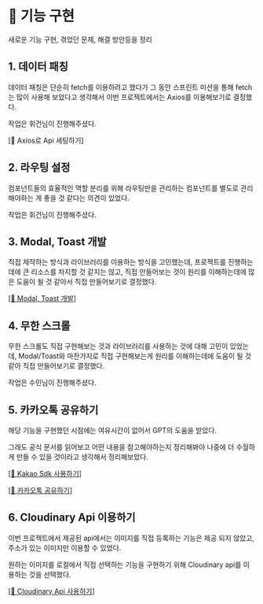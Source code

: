 # 📝 기능 구현
새로운 기능 구현, 겪었던 문제, 해결 방안등을 정리

## 1. 데이터 패칭
데이터 패칭은 단순히 fetch를 이용하려고 했다가 그 동안 스프린트 미션을 통해 fetch는 많이 사용해 보았다고 생각해서 이번 프로젝트에서는 Axios를 이용해보기로 결정했다.

작업은 휘건님이 진행해주셨다.

[🔗 Axios로 Api 세팅하기]

## 2. 라우팅 설정
컴포넌트들의 효율적인 역할 분리를 위해 라우팅만을 관리하는 컴포넌트를 별도로 관리해야하는 게 좋을 것 같다는 의견이 있었다.

작업은 휘건님이 진행해주셨다.

## 3. Modal, Toast 개발
직접 제작하는 방식과 라이브러리를 이용하는 방식을 고민했는데, 프로젝트를 진행하는데에 큰 리소스를 차지할 것 같지는 않고, 직접 만들어보는 것이 원리를 이해하는데에 많은 도움이 될 것 같아서 직접 만들어보기로 결정했다.

[[🔗 Modal, Toast 개발]](https://github.com/Chiman2937/study/blob/main/note/practice/Toast%2C%20Modal%20%EA%B0%9C%EB%B0%9C.md)

## 4. 무한 스크롤
무한 스크롤도 직접 구현해보는 것과 라이브러리를 사용하는 것에 대해 고민이 있었는데, Modal/Toast와 마찬가지로 직접 구현해보는게 원리를 이해하는데에 도움이 될 것 같아 직접 만들어보기로 결정했다.

작업은 수민님이 진행해주셨다.

## 5. 카카오톡 공유하기

해당 기능을 구현했던 시점에는 여유시간이 없어서 GPT의 도움을 받았다.

그래도 공식 문서를 읽어보고 어떤 내용을 참고해야하는지 정리해봐야 나중에 더 수월하게 만들 수 있을 것이라고 생각해서 정리해보았다.

[[🔗 Kakao Sdk 사용하기]](https://github.com/Chiman2937/study/blob/main/note/API/Kakao%20Sdk%20%EC%82%AC%EC%9A%A9%ED%95%98%EA%B8%B0.md)

[[🔗 카카오톡 공유하기]](https://github.com/Chiman2937/study/blob/main/note/API/%EC%B9%B4%EC%B9%B4%EC%98%A4%ED%86%A1%20%EA%B3%B5%EC%9C%A0%ED%95%98%EA%B8%B0.md)

## 6. Cloudinary Api 이용하기

이번 프로젝트에서 제공된 api에서는 이미지를 직접 등록하는 기능은 제공 되지 않았고, 주소가 있는 이미지만 이용할 수 있었다.

원하는 이미지를 로컬에서 직접 선택하는 기능을 구현하기 위해 Cloudinary api를 이용하는 것을 선택했다.

[[🔗 Cloudinary Api 사용하기]](https://github.com/Chiman2937/study/blob/main/note/API/Cloudinary%20Api%20%EC%82%AC%EC%9A%A9%ED%95%98%EA%B8%B0.md)
